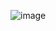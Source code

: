 ![image](https://user-images.githubusercontent.com/25850598/103984246-11713a00-5187-11eb-81a1-898a2fc088ab.png)

